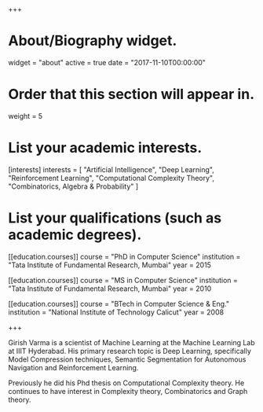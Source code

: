 +++
# About/Biography widget.
widget = "about"
active = true
date = "2017-11-10T00:00:00"

# Order that this section will appear in.
weight = 5

# List your academic interests.
[interests]
  interests = [
    "Artificial Intelligence",
    "Deep Learning",
    "Reinforcement Learning",
    "Computational Complexity Theory",
    "Combinatorics, Algebra & Probability"
  ]

# List your qualifications (such as academic degrees).
[[education.courses]]
  course = "PhD in Computer Science"
  institution = "Tata Institute of Fundamental Research, Mumbai"
  year = 2015

[[education.courses]]
  course = "MS in Computer Science"
  institution = "Tata Institute of Fundamental Research, Mumbai"
  year = 2010

[[education.courses]]
  course = "BTech in Computer Science & Eng."
  institution = "National Institute of Technology Calicut"
  year = 2008
 
+++


Girish Varma is a scientist of Machine Learning at the Machine Learning Lab at IIIT Hyderabad. His primary research topic is Deep Learning, specifically Model Compression techniques, Semantic Segmentation for Autonomous Navigation and Reinforcement Learning.

Previously he did his Phd thesis on Computational Complexity theory.
He continues to have interest in Complexity theory, Combinatorics and Graph theory.

